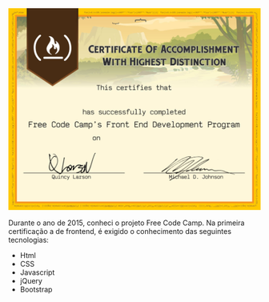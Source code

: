 <img class="img-responsive" src="/images/certifications/fcc-front-end.jpg" alt="">

<p>Durante o ano de 2015, conheci o projeto Free Code Camp. Na primeira certificação a de frontend, é exigido o conhecimento das seguintes tecnologias:</p>

<ul>
  <li>Html</li>
  <li>CSS</li>
  <li>Javascript</li>
  <li>jQuery</li>
  <li>Bootstrap</li>
</ul>